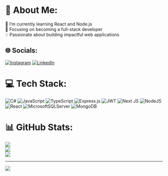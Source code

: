 # 💫 About Me:
🌱 I’m currently learning React and Node.js<br/>
🚀 Focusing on becoming a full-stack developer<br/>
💡 Passionate about building impactful web applications<br/>


## 🌐 Socials:
[![Instagram](https://img.shields.io/badge/Instagram-%23E4405F.svg?logo=Instagram&logoColor=white)](https://instagram.com/harundursunf) [![LinkedIn](https://img.shields.io/badge/LinkedIn-%230077B5.svg?logo=linkedin&logoColor=white)](https://linkedin.com/in/harundursunn) 

# 💻 Tech Stack:
![C#](https://img.shields.io/badge/c%23-%23239120.svg?style=for-the-badge&logo=csharp&logoColor=white) ![JavaScript](https://img.shields.io/badge/javascript-%23323330.svg?style=for-the-badge&logo=javascript&logoColor=%23F7DF1E) ![TypeScript](https://img.shields.io/badge/typescript-%23007ACC.svg?style=for-the-badge&logo=typescript&logoColor=white) ![Express.js](https://img.shields.io/badge/express.js-%23404d59.svg?style=for-the-badge&logo=express&logoColor=%2361DAFB) ![JWT](https://img.shields.io/badge/JWT-black?style=for-the-badge&logo=JSON%20web%20tokens) ![Next JS](https://img.shields.io/badge/Next-black?style=for-the-badge&logo=next.js&logoColor=white) ![NodeJS](https://img.shields.io/badge/node.js-6DA55F?style=for-the-badge&logo=node.js&logoColor=white) ![React](https://img.shields.io/badge/react-%2320232a.svg?style=for-the-badge&logo=react&logoColor=%2361DAFB) ![MicrosoftSQLServer](https://img.shields.io/badge/Microsoft%20SQL%20Server-CC2927?style=for-the-badge&logo=microsoft%20sql%20server&logoColor=white) ![MongoDB](https://img.shields.io/badge/MongoDB-%234ea94b.svg?style=for-the-badge&logo=mongodb&logoColor=white)
# 📊 GitHub Stats:
![](https://github-readme-stats.vercel.app/api?username=harundursunf&theme=prussian&hide_border=true&include_all_commits=false&count_private=false)<br/>
![](https://github-readme-streak-stats.herokuapp.com/?user=harundursunf&theme=prussian&hide_border=true)<br/>
![](https://github-readme-stats.vercel.app/api/top-langs/?username=harundursunf&theme=prussian&hide_border=true&include_all_commits=false&count_private=false&layout=compact)

---
[![](https://visitcount.itsvg.in/api?id=harundursunf&icon=0&color=0)](https://visitcount.itsvg.in)

<!-- Proudly created with GPRM ( https://gprm.itsvg.in ) -->
